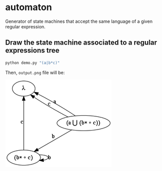 automaton
=========

Generator of state machines that accept the same language of a given regular expression.

## Draw the state machine associated to a regular expressions tree ##

```sh
python demo.py "(a|b*c)"
```

Then, `output.png` file will be:

![Screenshot](screenshot.png)
